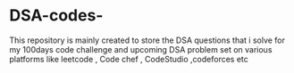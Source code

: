 # DSA-codes-
This repository is mainly created to store the DSA questions that i solve for my 100days code challenge and upcoming DSA problem set on various platforms like leetcode , Code chef , CodeStudio ,codeforces etc 
